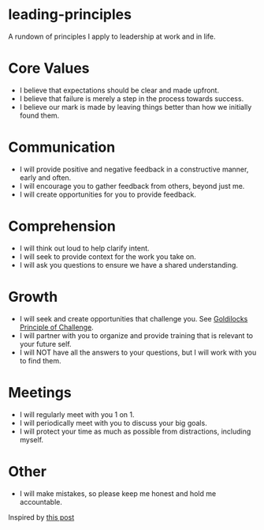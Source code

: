 # leading-principles
A rundown of principles I apply to leadership at work and in life.

# Core Values
* I believe that expectations should be clear and made upfront.
* I believe that failure is merely a step in the process towards success.
* I believe our mark is made by leaving things better than how we initially found them.

# Communication
* I will provide positive and negative feedback in a constructive manner, early and often.
* I will encourage you to gather feedback from others, beyond just me.
* I will create opportunities for you to provide feedback.

# Comprehension
* I will think out loud to help clarify intent.
* I will seek to provide context for the work you take on.
* I will ask you questions to ensure we have a shared understanding.

# Growth
* I will seek and create opportunities that challenge you. See [Goldilocks Principle of Challenge](https://www.google.com/search?q=goldilocks+principles+of+challenge).
* I will partner with you to organize and provide training that is relevant to your future self.
* I will NOT have all the answers to your questions, but I will work with you to find them.

# Meetings
* I will regularly meet with you 1 on 1.
* I will periodically meet with you to discuss your big goals.
* I will protect your time as much as possible from distractions, including myself.

# Other
* I will make mistakes, so please keep me honest and hold me accountable.

Inspired by [this post](http://fractio.nl/2018/07/30/my-philosophy-on-work/)
